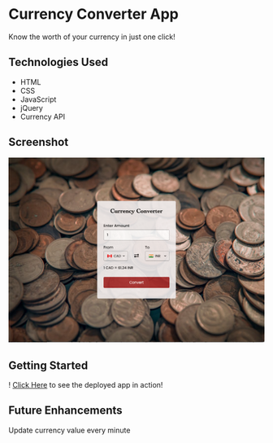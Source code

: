 # Currency Converter App 
Know the worth of your currency in just one click!
## Technologies Used
* HTML
* CSS
* JavaScript
* jQuery
* Currency API

## Screenshot 

![Screenshot](Screenshot%202023-04-16%20at%208.32.25%20AM.png)

## Getting Started

 ! [Click Here](https://a-prem7.github.io/currency-converter/) to see the deployed app in action!

## Future Enhancements
Update currency value every minute
